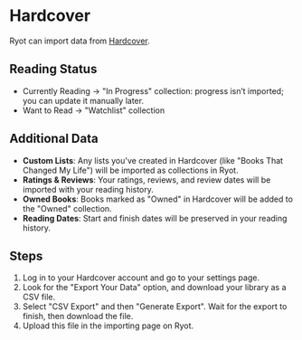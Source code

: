 # Hardcover

Ryot can import data from [Hardcover](https://hardcover.app).

## Reading Status

- Currently Reading → "In Progress" collection: progress isn’t imported; you can update it
  manually later.
- Want to Read -> "Watchlist" collection

## Additional Data

- **Custom Lists**: Any lists you've created in Hardcover (like "Books That Changed My
  Life") will be imported as collections in Ryot.
- **Ratings & Reviews**: Your ratings, reviews, and review dates will be imported with your
  reading history.
- **Owned Books**: Books marked as "Owned" in Hardcover will be added to the "Owned"
  collection.
- **Reading Dates**: Start and finish dates will be preserved in your reading history.

## Steps

1. Log in to your Hardcover account and go to your settings page.
2. Look for the "Export Your Data" option, and download your library as a CSV file.
3. Select "CSV Export" and then "Generate Export". Wait for the export to finish, then
   download the file.
4. Upload this file in the importing page on Ryot.
